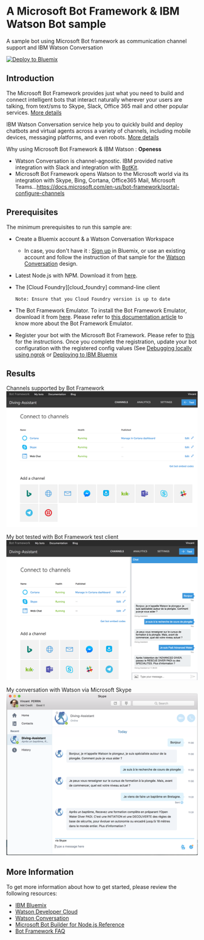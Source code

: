 # A Microsoft Bot Framework & IBM Watson Bot sample

A sample bot using Microsoft Bot framework as communication channel support and IBM Watson Conversation

[![Deploy to Bluemix](https://bluemix.net/deploy/button.png)](https://bluemix.net/deploy?repository=https://github.com/vperrinfr/Cortana-Watson)

## Introduction

The Microsoft Bot Framework provides just what you need to build and connect intelligent bots that interact naturally wherever your users are talking, from text/sms to Skype, Slack, Office 365 mail and other popular services. [More details](https://dev.botframework.com/)

IBM Watson Conversation service help you to quickly build and deploy chatbots and virtual agents across a variety of channels, including mobile devices, messaging platforms, and even robots. [More details](https://www.ibm.com/watson/services/conversation/)

Why using Microsoft Bot Framework & IBM Watson : **Openess**
- Watson Conversation is channel-agnostic. IBM provided native integration with Slack and integration with [BotKit](https://www.botkit.ai/).
- Microsoft Bot Framework opens Watson to the Microsoft world via its integration with Skype, Bing, Cortana, Office365 Mail, Microsoft Teams...https://docs.microsoft.com/en-us/bot-framework/portal-configure-channels

## Prerequisites

The minimum prerequisites to run this sample are:
* Create a Bluemix account & a Watson Conversation Workspace
    * In case, you don't have it : [Sign up](https://console.ng.bluemix.net/registration/?target=/catalog/%3fcategory=watson) in Bluemix, or use an existing account and follow the instruction of that sample for the [Watson Conversation](https://github.com/watson-developer-cloud/conversation-simple) design.
    
* Latest Node.js with NPM. Download it from [here](https://nodejs.org/en/download/).
* The [Cloud Foundry][cloud_foundry] command-line client

      Note: Ensure that you Cloud Foundry version is up to date
* The Bot Framework Emulator. To install the Bot Framework Emulator, download it from [here](https://emulator.botframework.com/). Please refer to [this documentation article](https://github.com/microsoft/botframework-emulator/wiki/Getting-Started) to know more about the Bot Framework Emulator.
* Register your bot with the Microsoft Bot Framework. Please refer to [this](https://docs.microsoft.com/en-us/bot-framework/portal-register-bot) for the instructions. Once you complete the registration, update your bot configuration with the registered config values (See [Debugging locally using ngrok](https://docs.microsoft.com/en-us/bot-framework/debug-bots-emulator) or [Deploying to IBM Bluemix](https://console.bluemix.net/docs/runtimes/nodejs/getting-started.html#getting-started-with-node-js-on-bluemix)

## Results

Channels supported by Bot Framework
![Channels](readme_images/channels.png)

My bot tested with Bot Framework test client
![Test Client in Bot Framework](readme_images/test.png)

My conversation with Watson via Microsoft Skype
![Skype](readme_images/skype.png)

## More Information

To get more information about how to get started, please review the following resources:
* [IBM Bluemix](https://www.ibm.com/cloud-computing/bluemix/)
* [Watson Developer Cloud](https://www.ibm.com/watson/developer/)
* [Watson Conversation](https://www.ibm.com/watson/services/conversation/)
* [Microsoft Bot Builder for Node.js Reference](https://docs.microsoft.com/en-us/bot-framework/nodejs/)
* [Bot Framework FAQ](https://docs.microsoft.com/en-us/bot-framework/resources-bot-framework-faq#i-have-a-communication-channel-id-like-to-be-configurable-with-bot-framework-can-i-work-with-microsoft-to-do-that)

